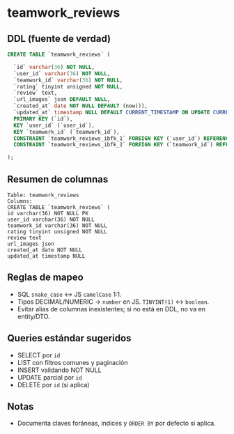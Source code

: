 # teamwork_reviews

## DDL (fuente de verdad)
```sql
CREATE TABLE `teamwork_reviews` (

  `id` varchar(36) NOT NULL,
  `user_id` varchar(36) NOT NULL,
  `teamwork_id` varchar(36) NOT NULL,
  `rating` tinyint unsigned NOT NULL,
  `review` text,
  `url_images` json DEFAULT NULL,
  `created_at` date NOT NULL DEFAULT (now()),
  `updated_at` timestamp NULL DEFAULT CURRENT_TIMESTAMP ON UPDATE CURRENT_TIMESTAMP,
  PRIMARY KEY (`id`),
  KEY `user_id` (`user_id`),
  KEY `teamwork_id` (`teamwork_id`),
  CONSTRAINT `teamwork_reviews_ibfk_1` FOREIGN KEY (`user_id`) REFERENCES `users` (`id`),
  CONSTRAINT `teamwork_reviews_ibfk_2` FOREIGN KEY (`teamwork_id`) REFERENCES `teamworks` (`id`)

);
```

## Resumen de columnas
```
Table: teamwork_reviews
Columns:
CREATE TABLE `teamwork_reviews` (
id varchar(36) NOT NULL PK
user_id varchar(36) NOT NULL
teamwork_id varchar(36) NOT NULL
rating tinyint unsigned NOT NULL
review text
url_images json
created_at date NOT NULL
updated_at timestamp NULL
```

## Reglas de mapeo
- SQL `snake_case` ↔ JS `camelCase` 1:1.
- Tipos DECIMAL/NUMERIC → `number` en JS. `TINYINT(1)` ↔ `boolean`.
- Evitar alias de columnas inexistentes; si no está en DDL, no va en entity/DTO.

## Queries estándar sugeridos
- SELECT por `id`
- LIST con filtros comunes y paginación
- INSERT validando NOT NULL
- UPDATE parcial por `id`
- DELETE por `id` (si aplica)

## Notas
- Documenta claves foráneas, índices y `ORDER BY` por defecto si aplica.
